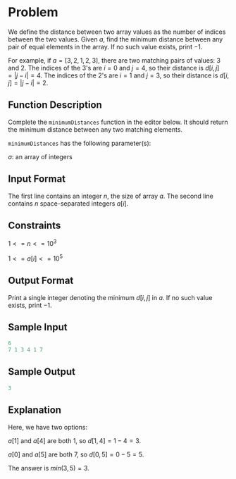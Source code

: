# Problem

We define the distance between two array values as the number of indices between the two values. Given $a$, find the minimum distance between any pair of equal elements in the array. If no such value exists, print $-1$.

For example, if $a = [3,2,1,2,3]$, there are two matching pairs of values: $3$ and $2$. The indices of the $3$'s are $i = 0$ and $j = 4$, so their distance is $d[i,j] = |j - i| = 4$. The indices of the $2$'s are $i = 1$ and $j = 3$, so their distance is $d[i,j] = |j - i| = 2$.

## Function Description

Complete the `minimumDistances` function in the editor below. It should return the minimum distance between any two matching elements.

`minimumDistances` has the following parameter(s):

$a$: an array of integers

## Input Format

The first line contains an integer $n$, the size of array $a$.
The second line contains $n$ space-separated integers $a[i]$.

## Constraints
$1 <= n <= 10^3$

$1 <= a[i] <= 10^5$

## Output Format

Print a single integer denoting the minimum $d[i,j]$ in $a$. If no such value exists, print $-1$.

## Sample Input

```javascript
6
7 1 3 4 1 7
```

## Sample Output

```javascript
3
```

## Explanation

Here, we have two options:

$a[1]$ and $a[4]$ are both 1, so $d[1,4] = 1 - 4 = 3$.

$a[0]$ and $a[5]$ are both 7, so $d[0,5] = 0 - 5 = 5$.

The answer is $min(3,5) = 3$.